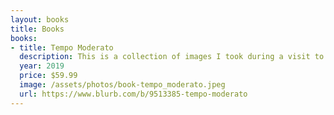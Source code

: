 ```yaml
---
layout: books
title: Books
books:
- title: Tempo Moderato
  description: This is a collection of images I took during a visit to Merida and Tulum, Mexico at the beginning of 2018. Mostly images taken in the streets, I look for that brief connection between the viewer and the subject that gives the subject individuality and depth.
  year: 2019
  price: $59.99
  image: /assets/photos/book-tempo_moderato.jpeg
  url: https://www.blurb.com/b/9513385-tempo-moderato
---
```


